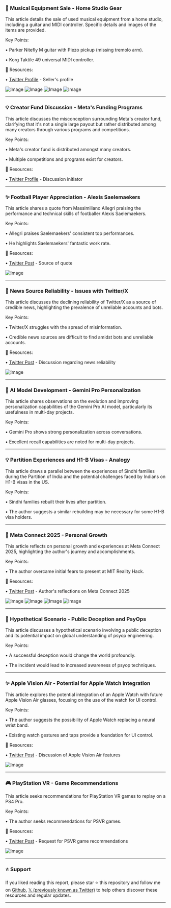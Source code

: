 ### 🎸 Musical Equipment Sale - Home Studio Gear

This article details the sale of used musical equipment from a home studio, including a guitar and MIDI controller.  Specific details and images of the items are provided.

Key Points:

• Parker Nitefly M guitar with Piezo pickup (missing tremolo arm).

• Korg Taktile 49 universal MIDI controller.


🔗 Resources:

• [Twitter Profile](https://x.com/SurmaczPiotr) - Seller's profile

![Image](https://pbs.twimg.com/media/G1Xj_sJXoAAXW4w?format=jpg&name=small)
![Image](https://pbs.twimg.com/media/G1XkAeZWAAAdjg4?format=jpg&name=small)
![Image](https://pbs.twimg.com/media/G1XkBeEWEAEYRKd?format=jpg&name=small)
![Image](https://pbs.twimg.com/media/G1XkDbpW4AAriWf?format=name=360x360)


---
### 💡 Creator Fund Discussion - Meta's Funding Programs

This article discusses the misconception surrounding Meta's creator fund, clarifying that it's not a single large payout but rather distributed among many creators through various programs and competitions.

Key Points:

• Meta's creator fund is distributed amongst many creators.

• Multiple competitions and programs exist for creators.


🔗 Resources:

• [Twitter Profile](https://x.com/jdunrrp) - Discussion initiator


---
### ✨ Football Player Appreciation - Alexis Saelemaekers

This article shares a quote from Massimiliano Allegri praising the performance and technical skills of footballer Alexis Saelemaekers.

Key Points:

• Allegri praises Saelemaekers' consistent top performances.

• He highlights Saelemaekers' fantastic work rate.


🔗 Resources:

• [Twitter Post](https://x.com/MilanCentel/status/1969507497728713023) - Source of quote

![Image](https://pbs.twimg.com/media/G1UYob3WAAAp00w?format=jpg&name=small)


---
### 🤖 News Source Reliability - Issues with Twitter/X

This article discusses the declining reliability of Twitter/X as a source of credible news, highlighting the prevalence of unreliable accounts and bots.

Key Points:

• Twitter/X struggles with the spread of misinformation.

• Credible news sources are difficult to find amidst bots and unreliable accounts.



🔗 Resources:

• [Twitter Post](https://x.com/Anrick/status/1969667976933617735) - Discussion regarding news reliability

![Image](https://pbs.twimg.com/media/G0BMUvfXwAAzEM-?format=jpg&name=small)



---
### 🤖 AI Model Development - Gemini Pro Personalization

This article shares observations on the evolution and improving personalization capabilities of the Gemini Pro AI model, particularly its usefulness in multi-day projects.

Key Points:

• Gemini Pro shows strong personalization across conversations.

• Excellent recall capabilities are noted for multi-day projects.


---
### 💡  Partition Experiences and H1-B Visas - Analogy

This article draws a parallel between the experiences of Sindhi families during the Partition of India and the potential challenges faced by Indians on H1-B visas in the US.

Key Points:

• Sindhi families rebuilt their lives after partition.

• The author suggests a similar rebuilding may be necessary for some H1-B visa holders.



---
### 🚀 Meta Connect 2025 - Personal Growth

This article reflects on personal growth and experiences at Meta Connect 2025, highlighting the author's journey and accomplishments.

Key Points:

• The author overcame initial fears to present at MIT Reality Hack.


🔗 Resources:

• [Twitter Post](https://x.com/Dilmerv/status/1969594200435147020) - Author's reflections on Meta Connect 2025

![Image](https://pbs.twimg.com/amplify_video_thumb/1969589387769102336/img/fdqmwqmuR317qHWb.jpg)
![Image](https://pbs.twimg.com/media/G1VjHOFbQAcWiGp?format=jpg&name=360x360)
![Image](https://pbs.twimg.com/media/G1VjHOabQAETJ0R?format=jpg&name=360x360)
![Image](https://pbs.twimg.com/media/G1VjHOLbQAMRXM7?format=jpg&name=360x360)


---
### 🤖 Hypothetical Scenario - Public Deception and PsyOps

This article discusses a hypothetical scenario involving a public deception and its potential impact on global understanding of psyop engineering.

Key Points:

• A successful deception would change the world profoundly.

• The incident would lead to increased awareness of psyop techniques.



---
### ✨ Apple Vision Air - Potential for Apple Watch Integration

This article explores the potential integration of an Apple Watch with future Apple Vision Air glasses, focusing on the use of the watch for UI control.

Key Points:

• The author suggests the possibility of Apple Watch replacing a neural wrist band.

• Existing watch gestures and taps provide a foundation for UI control.


🔗 Resources:

• [Twitter Post](https://x.com/ASychov/status/1969315532043108427) - Discussion of Apple Vision Air features

![Image](https://pbs.twimg.com/amplify_video_thumb/1969315478691561473/img/86shKPshTOaQFz9d.jpg)


---
### 🎮 PlayStation VR - Game Recommendations

This article seeks recommendations for PlayStation VR games to replay on a PS4 Pro.

Key Points:

• The author seeks recommendations for PSVR games.


🔗 Resources:

• [Twitter Post](https://x.com/ImmersedRobot/status/1953949593642701055) - Request for PSVR game recommendations

![Image](https://pbs.twimg.com/media/Gx3SqVLXsAAMJv4?format=jpg&name=small)


---

### ⭐️ Support

If you liked reading this report, please star ⭐️ this repository and follow me on [Github](https://github.com/Drix10), [𝕏 (previously known as Twitter)](https://x.com/DRIX_10_) to help others discover these resources and regular updates.

---